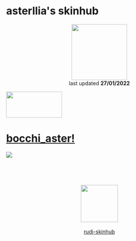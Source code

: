 # asterllia's skinhub
<p align="center">
<a href="https://osu.ppy.sh/users/9456733">
  <img src="https://a.ppy.sh/9456733"  
       width="150"
       height="150"></a>
<br>
last updated <b>27/01/2022</b>
</p>

<a href="https://github.com/asterllia/asterllia-osuskins/tree/main#readme">
<img src="https://i.imgur.com/WPSNbSx.png"
       width="151" 
       height="70"/></a>

# [bocchi_aster!](https://github.com/rudj-skinhub/woal/raw/tyfh/asterllia/bocchi_aster!.osk)
[![](https://i.imgur.com/RrmJyOr.jpg)](https://github.com/rudj-skinhub/woal/raw/tyfh/asterllia/bocchi_aster!.osk)

#
<p align="center">
  <br></br>
  <a href="https://twitter.com/naufalfarrelp1">
  <img src="https://i.imgur.com/PUQ5uWf.png" 
       width="100" 
       height="100"></a>
  <br></br>
  <a href="README.md">rudj-skinhub</a>
 </p>
